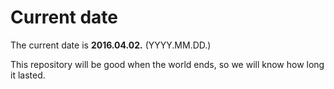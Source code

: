# Current date

The current date is **2016.04.02.** (YYYY.MM.DD.)

This repository will be good when the world ends, so we will know how long it lasted.